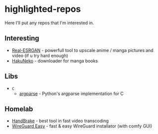 # highlighted-repos

Here I'll put any repos that I'm interested in.

## Interesting
- [Real-ESRGAN](https://github.com/xinntao/Real-ESRGAN) - powerfull tool to upscale anime / manga pictures and video (if u try hard enough)
- [HakuNeko](https://github.com/manga-download/hakuneko) - downloader for manga books

## Libs
- `C`
  - [argparse](https://github.com/cofyc/argparse) - Python's argparse implementation for C

## Homelab
- [HandBrake](https://github.com/HandBrake/HandBrake) - best tool in fast video transcoding
- [WireGuard Easy](https://github.com/wg-easy/wg-easy) - fast & easy WireGuard installator (with comfy GUI)
